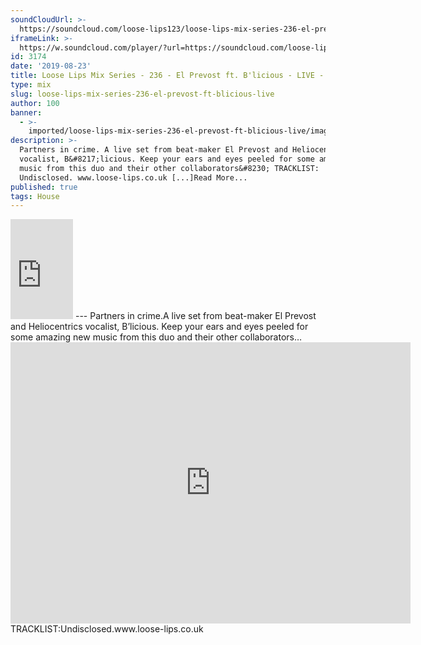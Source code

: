 ```yaml
---
soundCloudUrl: >-
  https://soundcloud.com/loose-lips123/loose-lips-mix-series-236-el-prevost-ft-blicious
iframeLink: >-
  https://w.soundcloud.com/player/?url=https://soundcloud.com/loose-lips123/loose-lips-mix-series-236-el-prevost-ft-blicious&color=00aabb&auto_play=false&hide_related=false&show_comments=true&show_user=true&show_reposts=false
id: 3174
date: '2019-08-23'
title: Loose Lips Mix Series - 236 - El Prevost ft. B'licious - LIVE - Loose Lips
type: mix
slug: loose-lips-mix-series-236-el-prevost-ft-blicious-live
author: 100
banner:
  - >-
    imported/loose-lips-mix-series-236-el-prevost-ft-blicious-live/image3174.jpeg
description: >-
  Partners in crime. A live set from beat-maker El Prevost and Heliocentrics
  vocalist, B&#8217;licious. Keep your ears and eyes peeled for some amazing new
  music from this duo and their other collaborators&#8230; TRACKLIST:
  Undisclosed. www.loose-lips.co.uk [...]Read More...
published: true
tags: House
---
```

<iframe id="sc-widget" title="title" width="100" height="160" scrolling="no" frameborder="yes" allow="autoplay" src="https://w.soundcloud.com/player/?url=https://soundcloud.com/loose-lips123/loose-lips-mix-series-236-el-prevost-ft-blicious&amp;color=00aabb&amp;auto_play=false&amp;hide_related=false&amp;show_comments=true&amp;show_user=true&amp;show_reposts=false"></iframe>
---
Partners in crime.A live set from beat-maker El Prevost and Heliocentrics vocalist, B’licious. Keep your ears and eyes peeled for some amazing new music from this duo and their other collaborators…<iframe loading="lazy" title="EL PREVOST" width="640" height="450" scrolling="no" frameborder="no" src="https://w.soundcloud.com/player/?visual=true&amp;url=https%3A%2F%2Fapi.soundcloud.com%2Fusers%2F150549&amp;show_artwork=true&amp;maxwidth=640&amp;maxheight=960&amp;dnt=1"></iframe>TRACKLIST:Undisclosed.www.loose-lips.co.uk